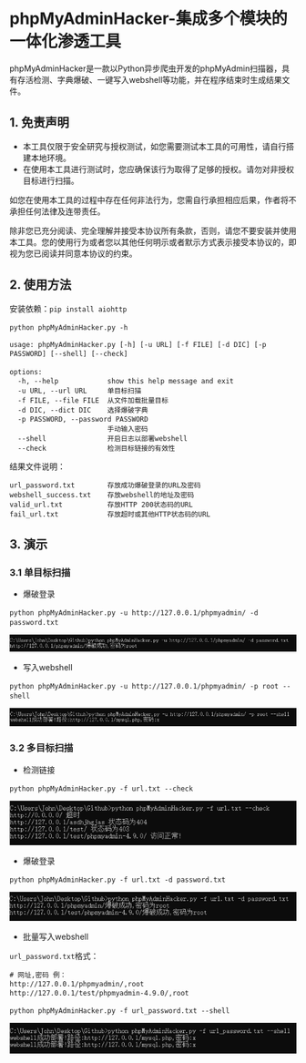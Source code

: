 # phpMyAdminHacker-集成多个模块的一体化渗透工具
phpMyAdminHacker是一款以Python异步爬虫开发的phpMyAdmin扫描器，具有存活检测、字典爆破、一键写入webshell等功能，并在程序结束时生成结果文件。

## 1. 免责声明
- 本工具仅限于安全研究与授权测试，如您需要测试本工具的可用性，请自行搭建本地环境。
- 在使用本工具进行测试时，您应确保该行为取得了足够的授权。请勿对非授权目标进行扫描。

如您在使用本工具的过程中存在任何非法行为，您需自行承担相应后果，作者将不承担任何法律及连带责任。

除非您已充分阅读、完全理解并接受本协议所有条款，否则，请您不要安装并使用本工具。您的使用行为或者您以其他任何明示或者默示方式表示接受本协议的，即视为您已阅读并同意本协议的约束。

## 2. 使用方法

安装依赖：`pip install aiohttp`

`python phpMyAdminHacker.py -h`

```
usage: phpMyAdminHacker.py [-h] [-u URL] [-f FILE] [-d DIC] [-p PASSWORD] [--shell] [--check]

options:
  -h, --help            show this help message and exit
  -u URL, --url URL     单目标扫描
  -f FILE, --file FILE  从文件加载批量目标
  -d DIC, --dict DIC    选择爆破字典
  -p PASSWORD, --password PASSWORD
                        手动输入密码
  --shell               开启日志以部署webshell
  --check               检测目标链接的有效性
```

结果文件说明：
```
url_password.txt        存放成功爆破登录的URL及密码
webshell_success.txt    存放webshell的地址及密码
valid_url.txt           存放HTTP 200状态码的URL
fail_url.txt            存放超时或其他HTTP状态码的URL
```

## 3. 演示
### 3.1 单目标扫描

- 爆破登录

`python phpMyAdminHacker.py -u http://127.0.0.1/phpmyadmin/ -d password.txt`

![](picture/001.png)

- 写入webshell

`python phpMyAdminHacker.py -u http://127.0.0.1/phpmyadmin/ -p root --shell`

![](picture/002.png)

### 3.2 多目标扫描

- 检测链接

`python phpMyAdminHacker.py -f url.txt --check`

![](picture/003.png)

- 爆破登录

`python phpMyAdminHacker.py -f url.txt -d password.txt`

![](picture/004.png)

- 批量写入webshell

`url_password.txt`格式：
```
# 网址,密码 例：
http://127.0.0.1/phpmyadmin/,root
http://127.0.0.1/test/phpmyadmin-4.9.0/,root
```

`python phpMyAdminHacker.py -f url_password.txt --shell`

![](picture/005.png)
